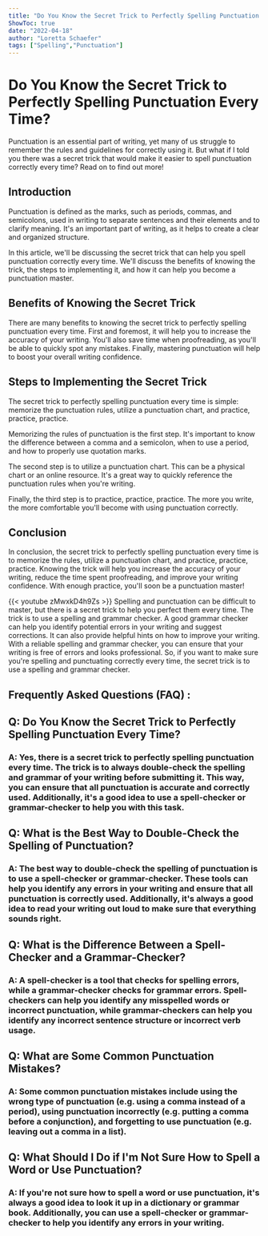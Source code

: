 ```yaml
---
title: "Do You Know the Secret Trick to Perfectly Spelling Punctuation Every Time?"
ShowToc: true 
date: "2022-04-18"
author: "Loretta Schaefer" 
tags: ["Spelling","Punctuation"]
---
```

# Do You Know the Secret Trick to Perfectly Spelling Punctuation Every Time?

Punctuation is an essential part of writing, yet many of us struggle to remember the rules and guidelines for correctly using it. But what if I told you there was a secret trick that would make it easier to spell punctuation correctly every time? Read on to find out more!

## Introduction

Punctuation is defined as the marks, such as periods, commas, and semicolons, used in writing to separate sentences and their elements and to clarify meaning. It's an important part of writing, as it helps to create a clear and organized structure.

In this article, we'll be discussing the secret trick that can help you spell punctuation correctly every time. We'll discuss the benefits of knowing the trick, the steps to implementing it, and how it can help you become a punctuation master.

## Benefits of Knowing the Secret Trick

There are many benefits to knowing the secret trick to perfectly spelling punctuation every time. First and foremost, it will help you to increase the accuracy of your writing. You'll also save time when proofreading, as you'll be able to quickly spot any mistakes. Finally, mastering punctuation will help to boost your overall writing confidence.

## Steps to Implementing the Secret Trick

The secret trick to perfectly spelling punctuation every time is simple: memorize the punctuation rules, utilize a punctuation chart, and practice, practice, practice. 

Memorizing the rules of punctuation is the first step. It's important to know the difference between a comma and a semicolon, when to use a period, and how to properly use quotation marks. 

The second step is to utilize a punctuation chart. This can be a physical chart or an online resource. It's a great way to quickly reference the punctuation rules when you're writing. 

Finally, the third step is to practice, practice, practice. The more you write, the more comfortable you'll become with using punctuation correctly.

## Conclusion

In conclusion, the secret trick to perfectly spelling punctuation every time is to memorize the rules, utilize a punctuation chart, and practice, practice, practice. Knowing the trick will help you increase the accuracy of your writing, reduce the time spent proofreading, and improve your writing confidence. With enough practice, you'll soon be a punctuation master!

{{< youtube zMwxkD4h9Zs >}} 
Spelling and punctuation can be difficult to master, but there is a secret trick to help you perfect them every time. The trick is to use a spelling and grammar checker. A good grammar checker can help you identify potential errors in your writing and suggest corrections. It can also provide helpful hints on how to improve your writing. With a reliable spelling and grammar checker, you can ensure that your writing is free of errors and looks professional. So, if you want to make sure you're spelling and punctuating correctly every time, the secret trick is to use a spelling and grammar checker.

## Frequently Asked Questions (FAQ) :
<h2>Q: Do You Know the Secret Trick to Perfectly Spelling Punctuation Every Time?</h2>

<h3>A: Yes, there is a secret trick to perfectly spelling punctuation every time. The trick is to always double-check the spelling and grammar of your writing before submitting it. This way, you can ensure that all punctuation is accurate and correctly used. Additionally, it's a good idea to use a spell-checker or grammar-checker to help you with this task. </h3>

<h2>Q: What is the Best Way to Double-Check the Spelling of Punctuation?</h2>

<h3>A: The best way to double-check the spelling of punctuation is to use a spell-checker or grammar-checker. These tools can help you identify any errors in your writing and ensure that all punctuation is correctly used. Additionally, it's always a good idea to read your writing out loud to make sure that everything sounds right. </h3>

<h2>Q: What is the Difference Between a Spell-Checker and a Grammar-Checker?</h2>

<h3>A: A spell-checker is a tool that checks for spelling errors, while a grammar-checker checks for grammar errors. Spell-checkers can help you identify any misspelled words or incorrect punctuation, while grammar-checkers can help you identify any incorrect sentence structure or incorrect verb usage. </h3>

<h2>Q: What are Some Common Punctuation Mistakes?</h2>

<h3>A: Some common punctuation mistakes include using the wrong type of punctuation (e.g. using a comma instead of a period), using punctuation incorrectly (e.g. putting a comma before a conjunction), and forgetting to use punctuation (e.g. leaving out a comma in a list). </h3>

<h2>Q: What Should I Do if I'm Not Sure How to Spell a Word or Use Punctuation?</h2>

<h3>A: If you're not sure how to spell a word or use punctuation, it's always a good idea to look it up in a dictionary or grammar book. Additionally, you can use a spell-checker or grammar-checker to help you identify any errors in your writing. </h3>





